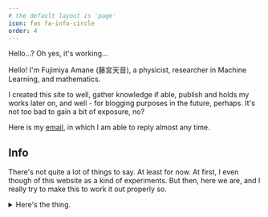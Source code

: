 ```yaml
---
# the default layout is 'page'
icon: fas fa-info-circle
order: 4
---
```

Hello...? Oh yes, it's working...

Hello! I'm Fujimiya Amane (藤宮天音), a physicist, researcher in Machine Learning, and mathematics. 

I created this site to well, gather knowledge if able, publish and holds my works later on, and well - for blogging purposes in the future, perhaps. It's not too bad to gain a bit of exposure, no? 

Here is my [email](mailto:fujimiyaamane@outlook.com), in which I am able to reply almost any time. 

## Info

There's not quite a lot of things to say. At least for now. At first, I even though of this website as a kind of experiments. But then, here we are, and I really try to make this to work it out properly so. 

<details>
  <summary>Here's the thing.</summary>
The maintainer of this website is Bui Gia Khanh, a second-year undergraduate student of Hanoi University of Science, Vietnam National University. As of now, this site is actively maintained for the source available. So, yes, just about right.
</details>
